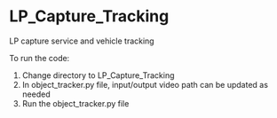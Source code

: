 # LP_Capture_Tracking
LP capture service and vehicle tracking

To run the code:
1. Change directory to LP_Capture_Tracking
2. In object_tracker.py file, input/output video path can be updated as needed
3. Run the object_tracker.py file
